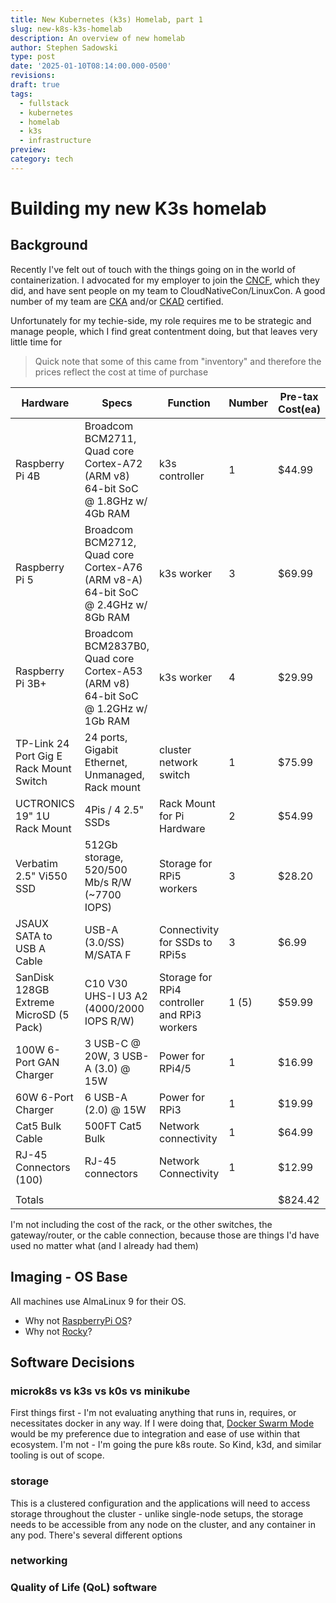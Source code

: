 ```yaml
---
title: New Kubernetes (k3s) Homelab, part 1
slug: new-k8s-k3s-homelab
description: An overview of new homelab
author: Stephen Sadowski
type: post
date: '2025-01-10T08:14:00.000-0500'
revisions:
draft: true
tags:
  - fullstack
  - kubernetes
  - homelab
  - k3s
  - infrastructure
preview:
category: tech
---
```



# Building my new K3s homelab

## Background

Recently I've felt out of touch with the things going on in the world of containerization. I advocated for my employer
to join the [CNCF](), which they did, and have sent people on my team to CloudNativeCon/LinuxCon. A good number of my
team are [CKA]() and/or [CKAD]() certified.

Unfortunately for my techie-side, my role requires me to be strategic and manage people, which I find great contentment doing,
but that leaves very little time for


> Quick note that some of this came from "inventory" and therefore the prices reflect the cost at time of purchase

| Hardware | Specs | Function | Number | Pre-tax Cost(ea) |
| --- | --- | --- | --- | --- |
| Raspberry Pi 4B | Broadcom BCM2711, Quad core Cortex-A72 (ARM v8) 64-bit SoC @ 1.8GHz w/ 4Gb RAM | k3s controller | 1 | $44.99 |
| Raspberry Pi 5 | Broadcom BCM2712, Quad core Cortex-A76 (ARM v8-A) 64-bit SoC @ 2.4GHz w/ 8Gb RAM | k3s worker | 3 | $69.99 |
| Raspberry Pi 3B+ | Broadcom BCM2837B0, Quad core Cortex-A53 (ARM v8) 64-bit SoC @ 1.2GHz w/ 1Gb RAM | k3s worker | 4 | $29.99 |
| TP-Link 24 Port Gig E Rack Mount Switch | 24 ports, Gigabit Ethernet, Unmanaged, Rack mount | cluster network switch | 1 | $75.99 |
| UCTRONICS 19" 1U Rack Mount | 4Pis / 4 2.5" SSDs | Rack Mount for Pi Hardware | 2 | $54.99 |
| Verbatim 2.5" Vi550 SSD | 512Gb storage, 520/500 Mb/s R/W (~7700 IOPS) | Storage for RPi5 workers | 3 | $28.20 |
| JSAUX SATA to USB A Cable | USB-A (3.0/SS) M/SATA F| Connectivity for SSDs to RPi5s | 3 | $6.99 |
| SanDisk 128GB Extreme MicroSD (5 Pack) | C10 V30 UHS-I U3 A2 (4000/2000 IOPS R/W) | Storage for RPi4 controller and RPi3 workers | 1 (5) | $59.99 |
| 100W 6-Port GAN Charger | 3 USB-C @ 20W, 3 USB-A (3.0) @ 15W | Power for RPi4/5 | 1 | $16.99 |
| 60W 6-Port Charger | 6 USB-A (2.0) @ 15W | Power for RPi3 | 1 | $19.99 |
| Cat5 Bulk Cable | 500FT Cat5 Bulk | Network connectivity | 1 | $64.99 |
| RJ-45 Connectors (100) | RJ-45 connectors | Network Connectivity | 1 | $12.99 |
| | | | |
| Totals | | | | $824.42 |


I'm not including the cost of the rack, or the other switches, the gateway/router, or the cable connection, because those are things I'd have
used no matter what (and I already had them)

## Imaging - OS Base

All machines use AlmaLinux 9 for their OS.
- Why not [RaspberryPi OS]()?
- Why not [Rocky]()?

## Software Decisions

### microk8s vs k3s vs k0s vs minikube

First things first - I'm not evaluating anything that runs in, requires, or necessitates docker in any way. If I were doing that,
[Docker Swarm Mode]() would be my preference due to integration and ease of use within that ecosystem. I'm not - I'm going the
pure k8s route. So Kind, k3d, and similar tooling is out of scope.

### storage

This is a clustered configuration and the applications will need to access storage throughout the cluster - unlike single-node
setups, the storage needs to be accessible from any node on the cluster, and any container in any pod. There's several
different options


### networking

### Quality of Life (QoL) software